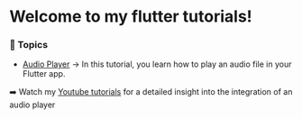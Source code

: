 # Welcome to my flutter tutorials!

### :page_with_curl: Topics
* [Audio Player](https://github.com/FlorianPruemer/flutter_tutorials/tree/master/audio_players) &rarr; In this tutorial, you learn how to play an audio file in your Flutter app.  
  
:arrow_right: Watch my [Youtube tutorials](https://www.youtube.com/playlist?list=PL0kMjh_O0eNdleGLZtd9lIXMioypkqCiJ) for a detailed insight into the integration of an audio player
